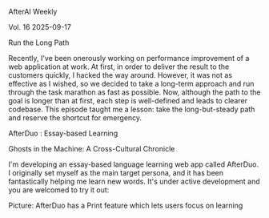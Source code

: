 AfterAI Weekly

Vol. 16
2025-09-17

Run the Long Path

Recently, I've been onerously working on performance improvement of a web
application at work. At first, in order to deliver the result to the
customers quickly, I hacked the way around. However, it was not
as effective as I wished, so we decided to take a long-term approach
and run through the task marathon as fast as possible. Now, although
the path to the goal is longer than at first, each step is well-defined
and leads to clearer codebase. This episode taught me a lesson:
take the long-but-steady path and reserve the shortcut for emergency.

AfterDuo : Essay-based Learning

Ghosts in the Machine: A Cross-Cultural Chronicle

I'm developing an
essay-based language
learning web app called
AfterDuo. I originally
set myself as the main
target persona, and it
has been fantastically
helping me learn new
words. It's under
active development
and you are welcomed
to try it out:

Picture: AfterDuo has a Print feature which lets users focus on learning